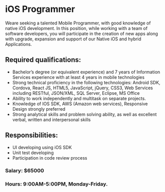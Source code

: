 # iOS Programmer

Weare seeking a talented Mobile Programmer, with good knowledge of native iOS development. In this position, while working with a team of software developers, you will participate in the creation of new apps along with upgrade, expansion and support of our Native iOS and hybrid Applications.

## Required qualifications:

- Bachelor’s degree (or equivalent experience) and 7 years of Information Services experience with at least 4 years in mobile technologies
- Strong technical proficiency in the following technologies: Android SDK, Cordova, React JS, HTML5, JavaScript, jQuery, CSS3, Web Services including RESTful, JSON/XML, SQL Server, Eclipse, MS Office
- Ability to work independently and multitask on separate projects.
- Knowledge of IOS SDK, AWS (Amazon web services), Responsive Design strongly preferred
- Strong analytical skills and problem solving ability, as well as excellent verbal, written and interpersonal skills

## Responsibilities:

- UI developing using iOS SDK
- Unit test developing
- Participation in code review process


### Salary: $65000

### Hours: 9:00AM-5:00PM, Monday-Friday.
